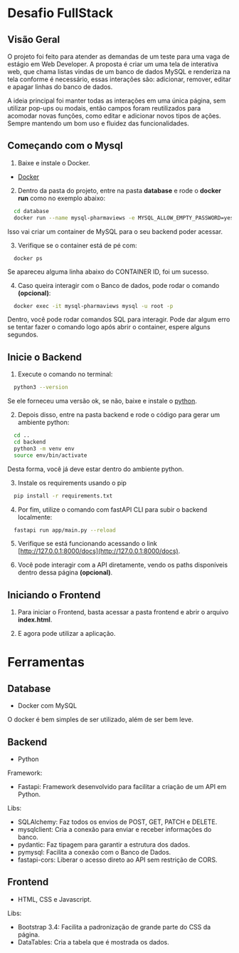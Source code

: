 # Desafio FullStack

## Visão Geral

O projeto foi feito para atender as demandas de um teste para uma vaga de estágio em Web Developer. 
A proposta é criar um uma tela de interativa web, que chama listas vindas de um banco de dados MySQL e renderiza na tela conforme é necessário, essas interações são: adicionar, remover, editar e apagar linhas do banco de dados. 

A ideia principal foi manter todas as interações em uma única página, sem utilizar pop-ups ou modais, então campos foram reutilizados para acomodar novas funções, como editar e adicionar novos tipos de ações. Sempre mantendo um bom uso e fluidez das funcionalidades. 

## Começando com o Mysql

1. Baixe e instale o Docker.

  - [Docker](https://www.docker.com/)

2. Dentro da pasta do projeto, entre na pasta **database** e rode o **docker run** como no exemplo abaixo:

  ```bash
    cd database
    docker run --name mysql-pharmaviews -e MYSQL_ALLOW_EMPTY_PASSWORD=yes -e MYSQL_DATABASE=db -p 3306:3306 -v $(pwd)/mysql_init:/docker-entrypoint-initdb.d -d mysql:latest
  ```

Isso vai criar um container de MySQL para o seu backend poder acessar.

3. Verifique se o container está de pé com:

  ```base
    docker ps
  ```

  Se apareceu alguma linha abaixo do CONTAINER ID, foi um sucesso.

4. Caso queira interagir com o Banco de dados, pode rodar o comando **(opcional)**:  

  ```bash
    docker exec -it mysql-pharmaviews mysql -u root -p
  ```

  Dentro, você pode rodar comandos SQL para interagir.
  Pode dar algum erro se tentar fazer o comando logo após abrir o container, espere alguns segundos.

## Inicie o Backend

1. Execute o comando no terminal:

```bash
  python3 --version
```

Se ele forneceu uma versão ok, se não, baixe e instale o [python](https://www.python.org/downloads/).

2. Depois disso, entre na pasta backend e rode o código para gerar um ambiente python:

```bash
  cd ..
  cd backend
  python3 -m venv env
  source env/bin/activate
```

Desta forma, você já deve estar dentro do ambiente python.

3. Instale os requirements usando o pip

```bash
  pip install -r requirements.txt
```

4. Por fim, utilize o comando com fastAPI CLI para subir o backend localmente:

```bash
  fastapi run app/main.py --reload
```

5. Verifique se está funcionando acessando o link [http://127.0.0.1:8000/docs](http://127.0.0.1:8000/docs).

6. Você pode interagir com a API diretamente, vendo os paths disponíveis dentro dessa página **(opcional)**. 

## Iniciando o Frontend

1. Para iniciar o Frontend, basta acessar a pasta frontend e abrir o arquivo **index.html**.

2. E agora pode utilizar a aplicação.

# Ferramentas

## Database

- Docker com MySQL

O docker é bem simples de ser utilizado, além de ser bem leve.

## Backend

- Python

Framework:
  - Fastapi: Framework desenvolvido para facilitar a criação de um API em Python.

Libs:
  - SQLAlchemy: Faz todos os envios de POST, GET, PATCH e DELETE.
  - mysqlclient: Cria a conexão para enviar e receber informações do banco.
  - pydantic: Faz tipagem para garantir a estrutura dos dados.
  - pymysql: Facilita a conexão com o Banco de Dados.
  - fastapi-cors: Liberar o acesso direto ao API sem restrição de CORS.

## Frontend

  - HTML, CSS e Javascript.

Libs:
  - Bootstrap 3.4: Facilita a padronização de grande parte do CSS da página.
  - DataTables: Cria a tabela que é mostrada os dados.
  
